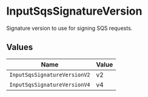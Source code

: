 # InputSqsSignatureVersion

Signature version to use for signing SQS requests.


## Values

| Name                         | Value                        |
| ---------------------------- | ---------------------------- |
| `InputSqsSignatureVersionV2` | v2                           |
| `InputSqsSignatureVersionV4` | v4                           |
